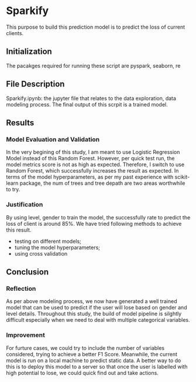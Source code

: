 # Sparkify
This purpose to build this prediction model is to predict the loss of current clients.

## Initialization
The pacakges required for running these script are pyspark, seaborn, re


## File Description
Sparkify.ipynb: the jupyter file that relates to the data exploration, data modeling process. The final output of this scrpit is a trained model.

## Results
### Model Evaluation and Validation
In the very begining of this study, I am meant to use Logistic Regression Model instead of this Random Forest. However, per quick test run, the model metrics score is not as high as expected. Therefore, I switch to use Random Forest, which successfully increases the result as expected. In terms of the model hyperparameters, as per my past experience with scikit-learn package, the num of trees and tree depath are two areas worthwhile to try.

### Justification
By using level, gender to train the model, the successfully rate to predict the loss of client is around 85%. We have tried following methods to achieve this result.
- testing on different models; 
- tuning the model hyperparameters; 
- using cross validation 


## Conclusion
### Reflection
As per above modeling process, we now have generated a well trained model that can be used to predict if the user will lose based on gender and level details. Throughout this study, the build of model pipeline is silghtly difficult especially when we need to deal with multiple categorical variables.

### Improvement
For furture cases, we could try to include the number of variables considered, trying to achieve a better F1 Score. Meanwhile, the current model is run on a local machine to predict static data. A better way to do this is to deploy this model to a server so that once the user is labelled with high potential to lose, we could quick find out and take actions.
